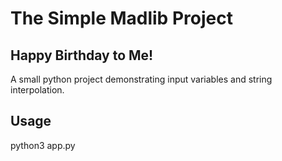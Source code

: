 # The Simple Madlib Project

## Happy Birthday to Me!

A small python project demonstrating input variables and string interpolation. 

## Usage

python3 app.py